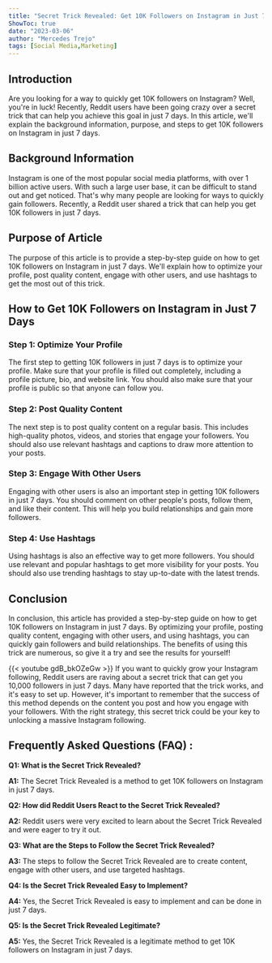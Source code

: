 ```yaml
---
title: "Secret Trick Revealed: Get 10K Followers on Instagram in Just 7 Days - Reddit Users Are Going Crazy!"
ShowToc: true 
date: "2023-03-06"
author: "Mercedes Trejo" 
tags: [Social Media,Marketing]
---
```

## Introduction

Are you looking for a way to quickly get 10K followers on Instagram? Well, you're in luck! Recently, Reddit users have been going crazy over a secret trick that can help you achieve this goal in just 7 days. In this article, we'll explain the background information, purpose, and steps to get 10K followers on Instagram in just 7 days. 

## Background Information

Instagram is one of the most popular social media platforms, with over 1 billion active users. With such a large user base, it can be difficult to stand out and get noticed. That's why many people are looking for ways to quickly gain followers. Recently, a Reddit user shared a trick that can help you get 10K followers in just 7 days. 

## Purpose of Article

The purpose of this article is to provide a step-by-step guide on how to get 10K followers on Instagram in just 7 days. We'll explain how to optimize your profile, post quality content, engage with other users, and use hashtags to get the most out of this trick. 

## How to Get 10K Followers on Instagram in Just 7 Days

### Step 1: Optimize Your Profile

The first step to getting 10K followers in just 7 days is to optimize your profile. Make sure that your profile is filled out completely, including a profile picture, bio, and website link. You should also make sure that your profile is public so that anyone can follow you. 

### Step 2: Post Quality Content

The next step is to post quality content on a regular basis. This includes high-quality photos, videos, and stories that engage your followers. You should also use relevant hashtags and captions to draw more attention to your posts. 

### Step 3: Engage With Other Users

Engaging with other users is also an important step in getting 10K followers in just 7 days. You should comment on other people's posts, follow them, and like their content. This will help you build relationships and gain more followers.

### Step 4: Use Hashtags

Using hashtags is also an effective way to get more followers. You should use relevant and popular hashtags to get more visibility for your posts. You should also use trending hashtags to stay up-to-date with the latest trends. 

## Conclusion

In conclusion, this article has provided a step-by-step guide on how to get 10K followers on Instagram in just 7 days. By optimizing your profile, posting quality content, engaging with other users, and using hashtags, you can quickly gain followers and build relationships. The benefits of using this trick are numerous, so give it a try and see the results for yourself!

{{< youtube gdB_bkOZeGw >}} 
If you want to quickly grow your Instagram following, Reddit users are raving about a secret trick that can get you 10,000 followers in just 7 days. Many have reported that the trick works, and it's easy to set up. However, it's important to remember that the success of this method depends on the content you post and how you engage with your followers. With the right strategy, this secret trick could be your key to unlocking a massive Instagram following.

## Frequently Asked Questions (FAQ) :
**Q1: What is the Secret Trick Revealed?**

**A1:** The Secret Trick Revealed is a method to get 10K followers on Instagram in just 7 days.

**Q2: How did Reddit Users React to the Secret Trick Revealed?**

**A2:** Reddit users were very excited to learn about the Secret Trick Revealed and were eager to try it out.

**Q3: What are the Steps to Follow the Secret Trick Revealed?**

**A3:** The steps to follow the Secret Trick Revealed are to create content, engage with other users, and use targeted hashtags.

**Q4: Is the Secret Trick Revealed Easy to Implement?**

**A4:** Yes, the Secret Trick Revealed is easy to implement and can be done in just 7 days.

**Q5: Is the Secret Trick Revealed Legitimate?**

**A5:** Yes, the Secret Trick Revealed is a legitimate method to get 10K followers on Instagram in just 7 days.



